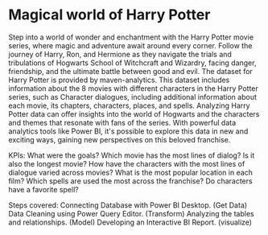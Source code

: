 # Magical world of Harry Potter	
Step into a world of wonder and enchantment with the Harry Potter movie series, where magic and adventure await around every corner. Follow the journey of Harry, Ron, and Hermione as they navigate the trials and tribulations of Hogwarts School of Witchcraft and Wizardry, facing danger, friendship, and the ultimate battle between good and evil.
The dataset for Harry Potter is provided by maven-analytics.
This dataset includes information about the 8 movies with different characters in the Harry Potter series, such as Character dialogues, including additional information about each movie, its chapters, characters, places, and spells.
Analyzing Harry Potter data can offer insights into the world of Hogwarts and the characters and themes that resonate with fans of the series. With powerful data analytics tools like Power BI, it's possible to explore this data in new and exciting ways, gaining new perspectives on this beloved franchise.

KPIs:
What were the goals?
Which movie has the most lines of dialog? Is it also the longest movie?
How have the characters with the most lines of dialogue varied across movies?
What is the most popular location in each film?
Which spells are used the most across the franchise? Do characters have a favorite spell?

Steps covered:
Connecting Database with Power BI Desktop. (Get Data)
Data Cleaning using Power Query Editor. (Transform)
Analyzing the tables and relationships. (Model)
Developing an Interactive BI Report. (visualize) 
